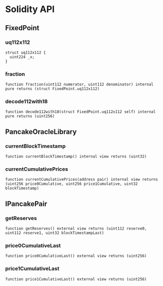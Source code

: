# Solidity API

## FixedPoint

### uq112x112

```solidity
struct uq112x112 {
  uint224 _x;
}
```

### fraction

```solidity
function fraction(uint112 numerator, uint112 denominator) internal pure returns (struct FixedPoint.uq112x112)
```

### decode112with18

```solidity
function decode112with18(struct FixedPoint.uq112x112 self) internal pure returns (uint256)
```

## PancakeOracleLibrary

### currentBlockTimestamp

```solidity
function currentBlockTimestamp() internal view returns (uint32)
```

### currentCumulativePrices

```solidity
function currentCumulativePrices(address pair) internal view returns (uint256 price0Cumulative, uint256 price1Cumulative, uint32 blockTimestamp)
```

## IPancakePair

### getReserves

```solidity
function getReserves() external view returns (uint112 reserve0, uint112 reserve1, uint32 blockTimestampLast)
```

### price0CumulativeLast

```solidity
function price0CumulativeLast() external view returns (uint256)
```

### price1CumulativeLast

```solidity
function price1CumulativeLast() external view returns (uint256)
```

